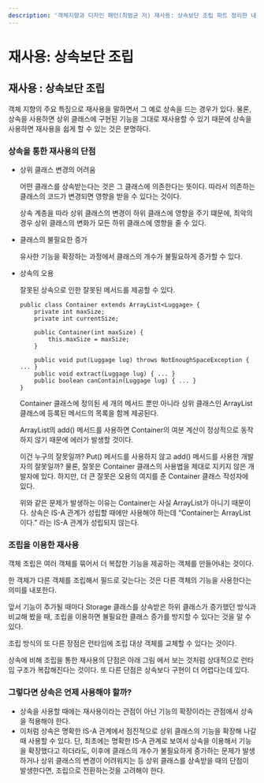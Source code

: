 ```yaml
---
description: '객체지향과 디자인 패턴(최범균 저) 재사용: 상속보단 조립 파트 정리한 내용입니다.'
---
```


# 재사용: 상속보단 조립



## 재사용 : 상속보단 조립

객체 지향의 주요 특징으로 재사용을 말하면서 그 예로 상속을 드는 경우가 있다. 물론, 상속을 사용하면 상위 클래스에 구현된 기능을 그대로 재사용할 수 있기 때문에 상속을 사용하면 재사용을 쉽게 할 수 있는 것은 분명하다.

### 상속을 통한 재사용의 단점

*   상위 클래스 변경의 어려움

    어떤 클래스를 상속받는다는 것은 그 클래스에 의존한다는 뜻이다. 따라서 의존하는 클래스의 코드가 변경되면 영향을 받을 수 있다는 것이다.

    상속 계층을 따라 상위 클래스의 변경이 하위 클래스에 영향을 주기 떄문에, 최악의 경우 상위 클래스의 변화가 모든 하위 클래스에 영향을 줄 수 있다.


*   클래스의 불필요한 증가

    유사한 기능을 확장하는 과정에서 클래스의 개수가 불필요하게 증가할 수 있다.


*   상속의 오용

    잘못된 상속으로 인한 잘못된 메서드를 제공할 수 있다.

    ```
    public class Container extends ArrayList<Luggage> {
    	private int maxSize;
    	private int currentSize;

    	public Container(int maxSize) {
    		this.maxSize = maxSize;
    	}

    	public void put(Luggage lug) throws NotEnoughSpaceException { ... }
    	public void extract(Luggage lug) { ... }
    	public boolean canContain(Luggage lug) { ... }
    }
    ```

    Container 클래스에 정의된 세 개의 메서드 뿐만 아니라 상위 클래스인 ArrayList 클래스에 등록된 메서드의 목록을 함께 제공된다.

    ArrayList의 add() 메서드를 사용하면 Container의 여분 계산이 정상적으로 동작하지 않기 때문에 에러가 발생할 것이다.

    이건 누구의 잘못일까? Put() 메서드를 사용하지 않고 add() 메서드를 사용한 개발자의 잘못일까? 물론, 잘못은 Container 클래스의 사용법을 제대로 지키지 않은 개발자에 있다. 하지만, 더 큰 잘못은 오용의 여지를 준 Container 클래스 작성자에 있다.

    위와 같은 문제가 발생하는 이유는 Container는 사실 ArrayList가 아니기 때문이다. 상속은 IS-A 관계가 성립할 때에만 사용해야 하는데 “Container는 ArrayList이다.” 라는 IS-A 관계가 성립되지 않는다.

### 조립을 이용한 재사용

객체 조립은 여러 객체를 묶어서 더 복잡한 기능을 제공하는 객체를 만들어내는 것이다.

한 객체가 다른 객체를 조립해서 필드로 갖는다는 것은 다른 객체의 기능을 사용한다는 의미를 내포한다.

앞서 기능이 추가될 때마다 Storage 클래스를 상속받은 하위 클래스가 증가했던 방식과 비교해 봤을 때, 조립을 이용하면 불필요한 클래스 증가를 방지할 수 있다는 것을 알 수 있다.

조립 방식의 또 다른 장점은 런타임에 조립 대상 객체를 교체할 수 있다는 것이다.

상속에 비해 조립을 통한 재사용의 단점은 아래 그림 에서 보는 것처럼 상대적으로 런타임 구조가 복잡해진다는 것이다. 또 다른 단점은 상속보다 구현이 더 어렵다는데 있다.

### 그렇다면 상속은 언제 사용해야 할까?

* 상속을 사용할 때에는 재사용이라는 관점이 아닌 기능의 확장이라는 관점에서 상속을 적용해야 한다.
* 이처럼 상속은 명확한 IS-A 관계에서 점진적으로 상위 클래스의 기능을 확장해 나갈 때 사용할 수 있다. 단, 최초에는 명확한 IS-A 관계로 보여서 상속을 이용해서 기능을 확장했다고 하더라도, 이후에 클래스의 개수가 불필요하게 증가하는 문제가 발생하거나 상위 클래스의 변경이 어려워지는 등 상위 클래스를 상속받을 때의 단점이 발생한다면, 조립으로 전환하는것을 고려해야 한다.
